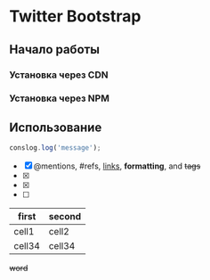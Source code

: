  # Twitter Bootstrap

 ## Начало работы
 
 ### Установка через CDN

 ### Установка через NPM

 ## Использование

 ```javascript
 conslog.log('message');
 ```

 - [x] @mentions, #refs, [links](), **formatting**, and <del>tags</del>
 - [x] 
 - [x]
 - [ ]

 first | second
 ----- | ------
 cell1 | cell2
 cell34 | cell34
~~word~~